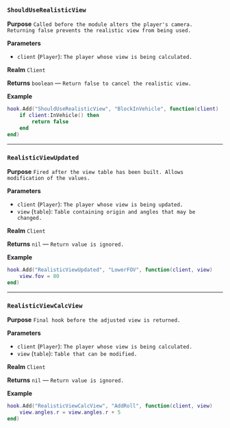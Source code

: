 ### `ShouldUseRealisticView`

**Purpose**
`Called before the module alters the player's camera. Returning false prevents the realistic view from being used.`

**Parameters**

* `client` (`Player`): `The player whose view is being calculated.`

**Realm**
`Client`

**Returns**
`boolean` — `Return false to cancel the realistic view.`

**Example**

```lua
hook.Add("ShouldUseRealisticView", "BlockInVehicle", function(client)
    if client:InVehicle() then
        return false
    end
end)
```

---

### `RealisticViewUpdated`

**Purpose**
`Fired after the view table has been built. Allows modification of the values.`

**Parameters**

* `client` (`Player`): `The player whose view is being updated.`
* `view` (`table`): `Table containing origin and angles that may be changed.`

**Realm**
`Client`

**Returns**
`nil` — `Return value is ignored.`

**Example**

```lua
hook.Add("RealisticViewUpdated", "LowerFOV", function(client, view)
    view.fov = 80
end)
```

---

### `RealisticViewCalcView`

**Purpose**
`Final hook before the adjusted view is returned.`

**Parameters**

* `client` (`Player`): `The player whose view is being calculated.`
* `view` (`table`): `Table that can be modified.`

**Realm**
`Client`

**Returns**
`nil` — `Return value is ignored.`

**Example**

```lua
hook.Add("RealisticViewCalcView", "AddRoll", function(client, view)
    view.angles.r = view.angles.r + 5
end)
```
